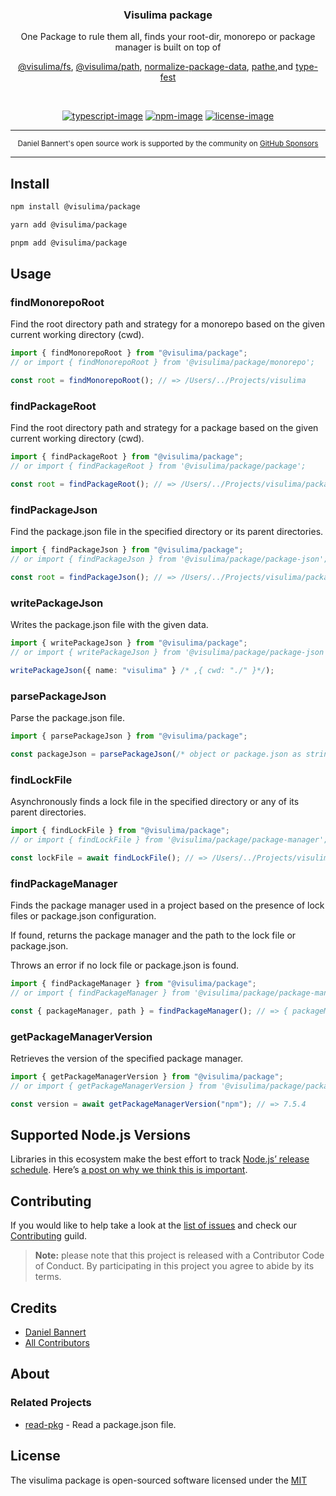 <div align="center">
  <h3>Visulima package</h3>
  <p>
  One Package to rule them all, finds your root-dir, monorepo or package manager is built on top of

[@visulima/fs](https://github.com/visulima/visulima/tree/main/packages/fs),
[@visulima/path](https://github.com/visulima/visulima/tree/main/packages/path),
[normalize-package-data](https://github.com/npm/normalize-package-data),
[pathe](https://github.com/unjs/pathe),and
[type-fest](https://github.com/sindresorhus/type-fest)

  </p>
</div>

<br />

<div align="center">

[![typescript-image]][typescript-url] [![npm-image]][npm-url] [![license-image]][license-url]

</div>

---

<div align="center">
    <p>
        <sup>
            Daniel Bannert's open source work is supported by the community on <a href="https://github.com/sponsors/prisis">GitHub Sponsors</a>
        </sup>
    </p>
</div>

---

## Install

```sh
npm install @visulima/package
```

```sh
yarn add @visulima/package
```

```sh
pnpm add @visulima/package
```

## Usage

### findMonorepoRoot

Find the root directory path and strategy for a monorepo based on the given current working directory (cwd).

```ts
import { findMonorepoRoot } from "@visulima/package";
// or import { findMonorepoRoot } from '@visulima/package/monorepo';

const root = findMonorepoRoot(); // => /Users/../Projects/visulima
```

### findPackageRoot

Find the root directory path and strategy for a package based on the given current working directory (cwd).

```ts
import { findPackageRoot } from "@visulima/package";
// or import { findPackageRoot } from '@visulima/package/package';

const root = findPackageRoot(); // => /Users/../Projects/visulima/packages/package
```

### findPackageJson

Find the package.json file in the specified directory or its parent directories.

```ts
import { findPackageJson } from "@visulima/package";
// or import { findPackageJson } from '@visulima/package/package-json';

const root = findPackageJson(); // => /Users/../Projects/visulima/packages/package/package.json
```

### writePackageJson

Writes the package.json file with the given data.

```ts
import { writePackageJson } from "@visulima/package";
// or import { writePackageJson } from '@visulima/package/package-json';

writePackageJson({ name: "visulima" } /* ,{ cwd: "./" }*/);
```

### parsePackageJson

Parse the package.json file.

```ts
import { parsePackageJson } from "@visulima/package";

const packageJson = parsePackageJson(/* object or package.json as string */);
```

### findLockFile

Asynchronously finds a lock file in the specified directory or any of its parent directories.

```ts
import { findLockFile } from "@visulima/package";
// or import { findLockFile } from '@visulima/package/package-manager';

const lockFile = await findLockFile(); // => /Users/../Projects/visulima/packages/package/package-lock.json
```

### findPackageManager

Finds the package manager used in a project based on the presence of lock files or package.json configuration.

If found, returns the package manager and the path to the lock file or package.json.

Throws an error if no lock file or package.json is found.

```ts
import { findPackageManager } from "@visulima/package";
// or import { findPackageManager } from '@visulima/package/package-manager';

const { packageManager, path } = findPackageManager(); // => { packageManager: 'npm', path: '/Users/../Projects/visulima/packages/package' }
```

### getPackageManagerVersion

Retrieves the version of the specified package manager.

```ts
import { getPackageManagerVersion } from "@visulima/package";
// or import { getPackageManagerVersion } from '@visulima/package/package-manager';

const version = await getPackageManagerVersion("npm"); // => 7.5.4
```

## Supported Node.js Versions

Libraries in this ecosystem make the best effort to track [Node.js’ release schedule](https://github.com/nodejs/release#release-schedule).
Here’s [a post on why we think this is important](https://medium.com/the-node-js-collection/maintainers-should-consider-following-node-js-release-schedule-ab08ed4de71a).

## Contributing

If you would like to help take a look at the [list of issues](https://github.com/visulima/visulima/issues) and check our [Contributing](.github/CONTRIBUTING.md) guild.

> **Note:** please note that this project is released with a Contributor Code of Conduct. By participating in this project you agree to abide by its terms.

## Credits

-   [Daniel Bannert](https://github.com/prisis)
-   [All Contributors](https://github.com/visulima/visulima/graphs/contributors)

## About

### Related Projects

-   [read-pkg](https://github.com/sindresorhus/read-pkg) - Read a package.json file.

## License

The visulima package is open-sourced software licensed under the [MIT][license-url]

[typescript-image]: https://img.shields.io/badge/Typescript-294E80.svg?style=for-the-badge&logo=typescript
[typescript-url]: "typescript"
[license-image]: https://img.shields.io/npm/l/@visulima/package?color=blueviolet&style=for-the-badge
[license-url]: LICENSE.md "license"
[npm-image]: https://img.shields.io/npm/v/@visulima/package/latest.svg?style=for-the-badge&logo=npm
[npm-url]: https://www.npmjs.com/package/@visulima/package/v/latest "npm"
